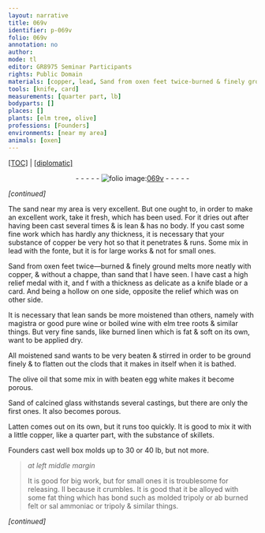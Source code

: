 ```yaml
---
layout: narrative
title: 069v
identifier: p-069v
folio: 069v
annotation: no
author:
mode: tl
editor: GR8975 Seminar Participants
rights: Public Domain
materials: [copper, lead, Sand from oxen feet twice-burned & finely ground, lean sands, magistra, pure wine, boiled wine with elm tree roots, very fine sands, burned linen, olive oil, beaten egg white, Sand of calcined glass, Latten, substance of skillets, molded tripoly, burned felt, sal ammoniac, tripoly]
tools: [knife, card]
measurements: [quarter part, lb]
bodyparts: []
places: []
plants: [elm tree, olive]
professions: [Founders]
environments: [near my area]
animals: [oxen]
---
```


 <p><a href="{{ site.baseurl }}/translation/">[TOC]</a> | <a href="{{ site.baseurl }}/texts/p-069v_tc/" target="_blank">[diplomatic]</a></p><div class="folio" align="center">- - - - - <a href="http://gallica.bnf.fr/ark:/12148/btv1b10500001g/f144.image" target="_blank"><img src="https://cu-mkp.github.io/2017-workshop-edition/assets/photo-icon.png" alt="folio image: " style="display:inline-block; margin-bottom:-3px;"/>069v</a> - - - - - </div>  
 
*[continued]*
  
The sand <span class="env">near my area</span> is very excellent. But one ought to, in order to make an excellent work, take it fresh, which has been used. For it dries out after having been cast several times & is lean & has no body. If you cast some fine work which has hardly any thickness, it is necessary that your substance of <span class="m">copper</span> be very hot so that it penetrates & runs. Some mix in <span class="m">lead</span> with the fonte, but it is for large works & not for small ones.
 
<span class="m">Sand from <span class="al">oxen</span> feet twice—burned & finely ground</span> melts more neatly with <span class="m">copper</span>, & without a chappe, than sand that I have seen. I have cast a high relief medal with it, and <span class="del">f</span> with a thickness as delicate as a <span class="tl">knife</span> blade or a <span class="tl">card</span>. And being a hollow on one side, opposite the relief which was on other side.
 
It is necessary that <span class="m">lean sands</span> be more moistened than others, namely with <span class="m">magistra</span> or good <span class="m">pure wine</span> or <span class="m">boiled wine with <span class="pa">elm tree</span> roots</span> & similar things. But <span class="m">very fine sands</span>, like <span class="m">burned linen</span> which is fat & soft on its own, want to be applied dry.
 
All moistened sand wants to be very beaten & stirred in order to be ground finely \& to flatten out the clods that it makes in itself when it is bathed.
 
The <span class="m"><span class="pa">olive</span> oil</span> that some mix in with <span class="m">beaten egg white</span> makes it become porous.
 
<span class="m">Sand of calcined glass</span> withstands several castings, but there are only the first ones. It also becomes porous.
 
<span class="m">Latten</span> comes out on its own, but it runs too quickly. It is good to mix it with a little <span class="m">copper</span>, like a <span class="ms">quarter part</span>, with the <span class="m">substance of skillets</span>.
 
<span class="pro">Founders</span> cast well box molds up to 30 or 40 <span class="ms">lb</span>, but not more.
 
> *at left middle margin*
> 
> 
>   It is good for big work, but for small ones it is troublesome for releasing. <span class="del">Il</span> because it crumbles. It is good that it be alloyed with some fat thing which has bond such as <span class="m">molded tripoly</span> or <span class="del">ab</span> <span class="m">burned felt</span> or <span class="m">sal ammoniac</span> or <span class="m">tripoly</span> & similar things.
 
*[continued]*
 
 